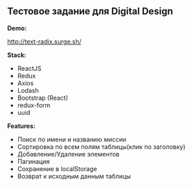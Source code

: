 ## Тестовое задание для Digital Design

**Demo:**

http://text-radix.surge.sh/

**Stack:**

- ReactJS
- Redux
- Axios
- Lodash
- Bootstrap (React)
- redux-form
- uuid

**Features:**

- Поиск по имени и названию миссии
- Сортировка по всем полям таблицы(клик по заголовку)
- Добавление/Удаление элементов
- Пагинация
- Сохранение в localStorage
- Возврат к исходным данным таблицы
